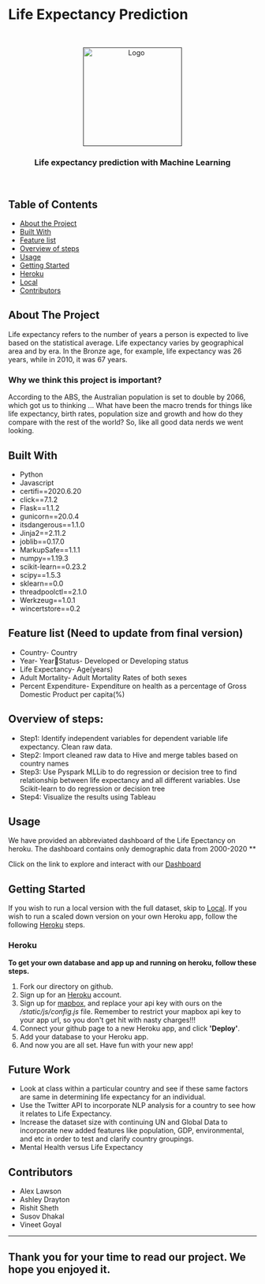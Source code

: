 # Life Expectancy Prediction 

<!---Project Logo -->
<br />
<p align="center">
  <a href=>
    <img src="https://64.media.tumblr.com/e0b750d43e878b3958f5aeef474ea1f5/tumblr_mjgwdnOS1f1s2gg27o1_250.gif" alt="Logo" width="200" height="200">
  </a>

  <h3 align="center"> Life expectancy prediction with Machine Learning </h3>
  
   
  <br />
</p>
</p>


<!-- TABLE OF CONTENTS -->
## Table of Contents

* [About the Project](#about-the-project)
* [Built With](#built-with)
* [Feature list](#Feature-list)
* [Overview of steps](#Overview-of-steps)
* [Usage](#usage)
* [Getting Started](#getting-started)
* [Heroku](#heroku)
* [Local](#local)
* [Contributors](#contributors)



<!-- ABOUT THE PROJECT -->
## About The Project
Life expectancy refers to the number of years a person is expected to live based on the statistical average. Life expectancy varies by geographical area and by era. In the Bronze age, for example, life expectancy was 26 years, while in 2010, it was 67 years.

### Why we think this project is important?
According to the ABS, the Australian population is set to double by 2066, which got us to thinking ...  What have been the macro trends for things like life expectancy, birth rates, population size and growth and how do they compare with the rest of the world?  So, like all good data nerds we went looking. 


## Built With
* Python
* Javascript
* certifi==2020.6.20
* click==7.1.2
* Flask==1.1.2
* gunicorn==20.0.4
* itsdangerous==1.1.0
* Jinja2==2.11.2
* joblib==0.17.0
* MarkupSafe==1.1.1
* numpy==1.19.3
* scikit-learn==0.23.2
* scipy==1.5.3
* sklearn==0.0
* threadpoolctl==2.1.0
* Werkzeug==1.0.1
* wincertstore==0.2


## Feature list (Need to update from final version)
* Country- Country
* Year- YearStatus- Developed or Developing status
* Life Expectancy- Age(years)
* Adult Mortality- Adult Mortality Rates of both sexes
* Percent Expenditure- Expenditure on health as a percentage of Gross Domestic Product per capita(%)

## Overview of steps: 

* Step1: Identify independent variables for dependent variable life expectancy. Clean raw data. 
* Step2: Import cleaned raw data to Hive and merge tables based on country names 
* Step3: Use Pyspark MLLib to do regression or decision tree to find relationship between life expectancy and all different variables. Use Scikit-learn to do regression or decision tree 
* Step4: Visualize the results using Tableau


<!-- USAGE EXAMPLES -->
## Usage
We have provided an abbreviated dashboard of the Life Epectancy on heroku. The dashboard contains only demographic data from 2000-2020 **

Click on the link to explore and interact with our [Dashboard](*********)


<!-- GETTING STARTED -->
## Getting Started
If you wish to run a local version with the full dataset, skip to [Local](#local). If you wish to run a scaled down version on your own Heroku app, follow the following [Heroku](#heroku) steps.

### Heroku
**To get your own database and app up and running on heroku, follow these steps.**
1. Fork our directory on github.
2. Sign up for an [Heroku](https://www.heroku.com/) account.
3. Sign up for [mapbox](https://www.mapbox.com/), and replace your api key with ours on the _/static/js/config.js_ file. Remember to restrict your mapbox api key to your app url, so you don't get hit with nasty charges!!!
4. Connect your github page to a new Heroku app, and click **'Deploy'**.
5. Add your database to your Heroku app. 
6. And now you are all set. Have fun with your new app!


## Future Work

* Look at class within a particular country and see if these same factors are same in determining life expectancy for an individual. 
* Use the Twitter API to incorporate NLP analysis for a country to see how it relates to Life Expectancy. 
* Increase the dataset size with continuing UN and Global Data to incorporate new added features like population, GDP,  environmental, and etc in order to test and clarify country groupings.  
* Mental Health versus Life Expectancy


<!-- CONTRIBUTORS -->
## Contributors

* Alex Lawson
* Ashley Drayton
* Rishit Sheth
* Susov Dhakal
* Vineet Goyal

***




## Thank you for your time to read our project. We hope you enjoyed it.
